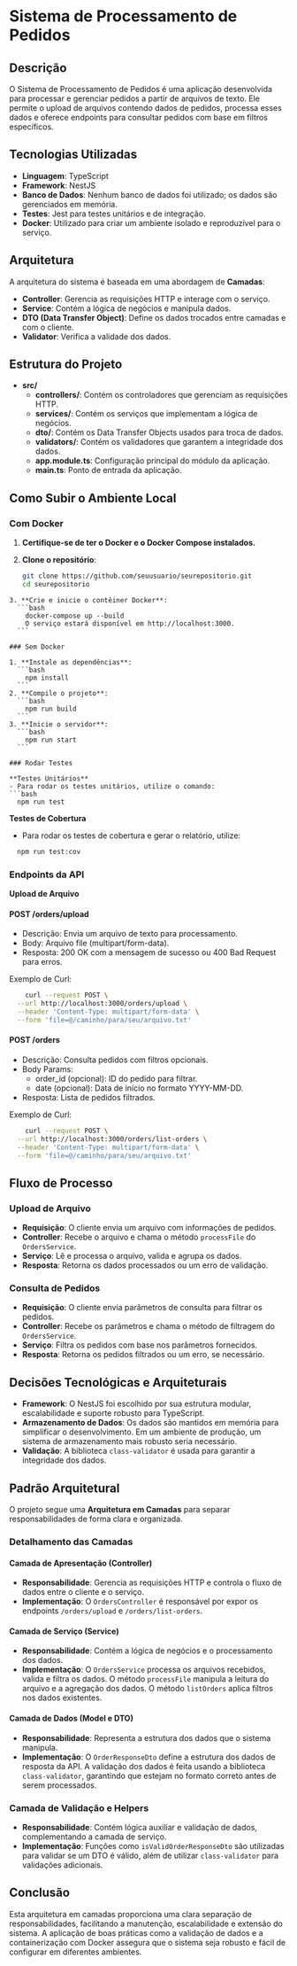 # Sistema de Processamento de Pedidos

## Descrição

O Sistema de Processamento de Pedidos é uma aplicação desenvolvida para processar e gerenciar pedidos a partir de arquivos de texto. Ele permite o upload de arquivos contendo dados de pedidos, processa esses dados e oferece endpoints para consultar pedidos com base em filtros específicos.

## Tecnologias Utilizadas

- **Linguagem**: TypeScript
- **Framework**: NestJS
- **Banco de Dados**: Nenhum banco de dados foi utilizado; os dados são gerenciados em memória.
- **Testes**: Jest para testes unitários e de integração.
- **Docker**: Utilizado para criar um ambiente isolado e reproduzível para o serviço.

## Arquitetura

A arquitetura do sistema é baseada em uma abordagem de **Camadas**:

- **Controller**: Gerencia as requisições HTTP e interage com o serviço.
- **Service**: Contém a lógica de negócios e manipula dados.
- **DTO (Data Transfer Object)**: Define os dados trocados entre camadas e com o cliente.
- **Validator**: Verifica a validade dos dados.

## Estrutura do Projeto

- **src/**
  - **controllers/**: Contém os controladores que gerenciam as requisições HTTP.
  - **services/**: Contém os serviços que implementam a lógica de negócios.
  - **dto/**: Contém os Data Transfer Objects usados para troca de dados.
  - **validators/**: Contém os validadores que garantem a integridade dos dados.
  - **app.module.ts**: Configuração principal do módulo da aplicação.
  - **main.ts**: Ponto de entrada da aplicação.

## Como Subir o Ambiente Local

### Com Docker

1. **Certifique-se de ter o Docker e o Docker Compose instalados.**

2. **Clone o repositório**:
   ```bash
   git clone https://github.com/seuusuario/seurepositorio.git
   cd seurepositorio
  ```
3. **Crie e inicie o contêiner Docker**:
    ```bash
      docker-compose up --build
      O serviço estará disponível em http://localhost:3000.
    ```

### Sem Docker

1. **Instale as dependências**:
    ```bash
      npm install
    ```
2. **Compile o projeto**:
    ```bash
      npm run build
    ```
3. **Inicie o servidor**:
    ```bash
      npm run start
    ```

### Rodar Testes

**Testes Unitários**
 - Para rodar os testes unitários, utilize o comando:
  ```bash
    npm run test
  ```

**Testes de Cobertura**
 - Para rodar os testes de cobertura e gerar o relatório, utilize:
  ```bash
    npm run test:cov
  ```

### Endpoints da API

**Upload de Arquivo**

#### POST /orders/upload

 - Descrição: Envia um arquivo de texto para processamento.
 - Body: Arquivo file (multipart/form-data).
 - Resposta: 200 OK com a mensagem de sucesso ou 400 Bad Request para erros.

Exemplo de Curl:
```bash
    curl --request POST \
  --url http://localhost:3000/orders/upload \
  --header 'Content-Type: multipart/form-data' \
  --form 'file=@/caminho/para/seu/arquivo.txt'
```

#### POST /orders

- Descrição: Consulta pedidos com filtros opcionais.
- Body Params:
   * order_id (opcional): ID do pedido para filtrar.
   * date (opcional): Data de início no formato YYYY-MM-DD.
- Resposta: Lista de pedidos filtrados.

Exemplo de Curl:

```bash
    curl --request POST \
  --url http://localhost:3000/orders/list-orders \
  --header 'Content-Type: multipart/form-data' \
  --form 'file=@/caminho/para/seu/arquivo.txt'
```

## Fluxo de Processo

### Upload de Arquivo

- **Requisição**: O cliente envia um arquivo com informações de pedidos.
- **Controller**: Recebe o arquivo e chama o método `processFile` do `OrdersService`.
- **Serviço**: Lê e processa o arquivo, valida e agrupa os dados.
- **Resposta**: Retorna os dados processados ou um erro de validação.

### Consulta de Pedidos

- **Requisição**: O cliente envia parâmetros de consulta para filtrar os pedidos.
- **Controller**: Recebe os parâmetros e chama o método de filtragem do `OrdersService`.
- **Serviço**: Filtra os pedidos com base nos parâmetros fornecidos.
- **Resposta**: Retorna os pedidos filtrados ou um erro, se necessário.

## Decisões Tecnológicas e Arquiteturais

- **Framework**: O NestJS foi escolhido por sua estrutura modular, escalabilidade e suporte robusto para TypeScript.
- **Armazenamento de Dados**: Os dados são mantidos em memória para simplificar o desenvolvimento. Em um ambiente de produção, um sistema de armazenamento mais robusto seria necessário.
- **Validação**: A biblioteca `class-validator` é usada para garantir a integridade dos dados.

## Padrão Arquitetural

O projeto segue uma **Arquitetura em Camadas** para separar responsabilidades de forma clara e organizada.

### Detalhamento das Camadas

#### Camada de Apresentação (Controller)

- **Responsabilidade**: Gerencia as requisições HTTP e controla o fluxo de dados entre o cliente e o serviço.
- **Implementação**: O `OrdersController` é responsável por expor os endpoints `/orders/upload` e `/orders/list-orders`.

#### Camada de Serviço (Service)

- **Responsabilidade**: Contém a lógica de negócios e o processamento dos dados.
- **Implementação**: O `OrdersService` processa os arquivos recebidos, valida e filtra os dados. O método `processFile` manipula a leitura do arquivo e a agregação dos dados. O método `listOrders` aplica filtros nos dados existentes.

#### Camada de Dados (Model e DTO)

- **Responsabilidade**: Representa a estrutura dos dados que o sistema manipula.
- **Implementação**: O `OrderResponseDto` define a estrutura dos dados de resposta da API. A validação dos dados é feita usando a biblioteca `class-validator`, garantindo que estejam no formato correto antes de serem processados.

### Camada de Validação e Helpers

- **Responsabilidade**: Contém lógica auxiliar e validação de dados, complementando a camada de serviço.
- **Implementação**: Funções como `isValidOrderResponseDto` são utilizadas para validar se um DTO é válido, além de utilizar `class-validator` para validações adicionais.

## Conclusão

Esta arquitetura em camadas proporciona uma clara separação de responsabilidades, facilitando a manutenção, escalabilidade e extensão do sistema. A aplicação de boas práticas como a validação de dados e a containerização com Docker assegura que o sistema seja robusto e fácil de configurar em diferentes ambientes.
